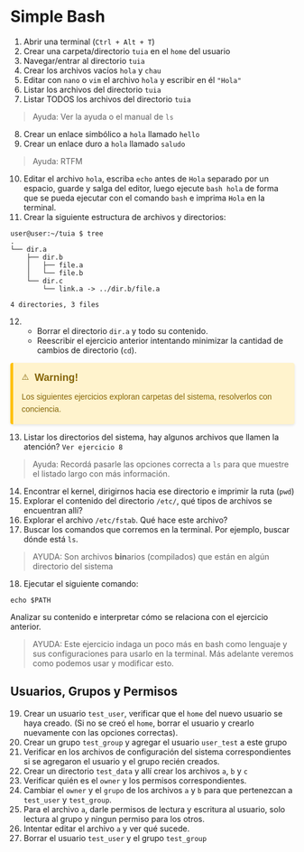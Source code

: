 # Simple Bash

1. Abrir una terminal (`Ctrl + Alt + T`)
2. Crear una carpeta/directorio `tuia` en el `home` del usuario
3. Navegar/entrar al directorio `tuia`
4. Crear los archivos vacíos `hola` y `chau`
5. Editar con `nano` o `vim` el archivo `hola` y escribir en él `"Hola"`
6. Listar los archivos del directorio `tuia`
7. Listar TODOS los archivos del directorio `tuia`
> Ayuda: Ver la ayuda o el manual de `ls`
8. Crear un enlace simbólico a `hola` llamado `hello`
9. Crear un enlace duro a `hola` llamado `saludo`
> Ayuda: RTFM

10. Editar el archivo `hola`, escriba `echo` antes de `Hola` separado por un espacio, guarde y salga del editor, luego ejecute `bash hola` de forma que se pueda ejecutar con el comando `bash` e imprima `Hola` en la terminal. 
11. Crear la siguiente estructura de archivos y directorios:
```
user@user:~/tuia $ tree
.
└── dir.a
    ├── dir.b
    │   ├── file.a
    │   └── file.b
    └── dir.c
        └── link.a -> ../dir.b/file.a

4 directories, 3 files 
```
12.
    * Borrar el directorio `dir.a` y todo su contenido.
    * Reescribir el ejercicio anterior intentando minimizar la cantidad de cambios de directorio (`cd`).

<div style="
    background-color: #fff3cd; 
    border-left: 5px solid #ffc107; 
    color: #856404; 
    padding: 15px; 
    margin: 10px 0; 
    border-radius: 4px; 
    box-shadow: 0 2px 4px rgba(0,0,0,0.1);
    font-family: Arial, sans-serif;
">
    <div style="
        display: flex; 
        align-items: center; 
        margin-bottom: 10px;
    ">
        ⚠️ <strong style="
            font-size: 18px; 
            color: #856404;
            margin-left: 10px;
        ">Warning!</strong>
    </div>
    <p style="
        margin: 0; 
        line-height: 1.6;
    ">Los siguientes ejercicios exploran carpetas del sistema, resolverlos con conciencia.</p>
</div>

13. Listar los directorios del sistema, hay algunos archivos que llamen la atención? `Ver ejercicio 8`
> Ayuda: Recordá pasarle las opciones correcta a `ls` para que muestre el listado largo con más información.
14. Encontrar el kernel, dirigirnos hacia ese directorio e imprimir la ruta (`pwd`)
15. Explorar el contenido del directorio `/etc/`, qué tipos de archivos se encuentran allí?
16. Explorar el archivo `/etc/fstab`. Qué hace este archivo?
17. Buscar los comandos que corremos en la terminal. Por ejemplo, buscar dónde está `ls`.
> AYUDA: Son archivos **bin**arios (compilados) que están en algún directorio del sistema
18. Ejecutar el siguiente comando:
```
echo $PATH
```
Analizar su contenido e interpretar cómo se relaciona con el ejercicio anterior.
> AYUDA: Este ejercicio indaga un poco más en bash como lenguaje y sus configuraciones para usarlo en la terminal. Más adelante veremos como podemos usar y modificar esto.

## Usuarios, Grupos y Permisos

19. Crear un usuario `test_user`, verificar que el `home` del nuevo usuario se haya creado. (Si no se creó el `home`, borrar el usuario y crearlo nuevamente con las opciones correctas).
21. Crear un grupo `test_group` y agregar el usuario `user_test` a este grupo
22. Verificar en los archivos de configuración del sistema correspondientes si se agregaron el usuario y el grupo recién creados.
23. Crear un directorio `test_data` y allí crear los archivos `a`, `b` y `c`
24. Verificar quién es el `owner` y los permisos correspondientes.
25. Cambiar el `owner` y el `grupo` de los archivos `a` y `b` para que pertenezcan a `test_user` y `test_group`.
26. Para el archivo `a`, darle permisos de lectura y escritura al usuario, solo lectura al grupo y ningun permiso para los otros.
27. Intentar editar el archivo `a` y ver qué sucede.
28. Borrar el usuario `test_user` y el grupo `test_group`
